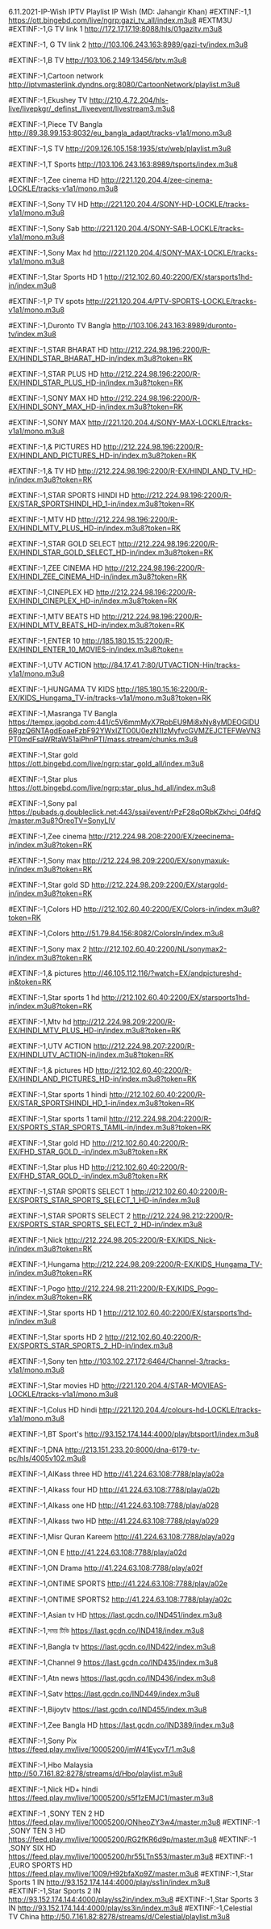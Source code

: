 6.11.2021-IP-Wish
IPTV Playlist IP Wish (MD: Jahangir Khan)
#EXTINF:-1,1
https://ott.bingebd.com/live/ngrp:gazi_tv_all/index.m3u8
#EXTM3U
#EXTINF:-1,G TV link 1
http://172.17.17.19:8088/hls/01gazitv.m3u8

#EXTINF:-1, G TV link 2
http://103.106.243.163:8989/gazi-tv/index.m3u8

#EXTINF:-1,B TV
http://103.106.2.149:13456/btv.m3u8

#EXTINF:-1,Cartoon network
http://iptvmasterlink.dyndns.org:8080/CartoonNetwork/playlist.m3u8

#EXTINF:-1,Ekushey TV
http://210.4.72.204/hls-live/livepkgr/_definst_/liveevent/livestream3.m3u8

#EXTINF:-1,Piece TV Bangla
http://89.38.99.153:8032/eu_bangla_adapt/tracks-v1a1/mono.m3u8

#EXTINF:-1,S TV
http://209.126.105.158:1935/stv/web/playlist.m3u8

#EXTINF:-1,T Sports
http://103.106.243.163:8989/tsports/index.m3u8

#EXTINF:-1,Zee cinema HD
http://221.120.204.4/zee-cinema-LOCKLE/tracks-v1a1/mono.m3u8

#EXTINF:-1,Sony TV HD
http://221.120.204.4/SONY-HD-LOCKLE/tracks-v1a1/mono.m3u8

#EXTINF:-1,Sony Sab
http://221.120.204.4/SONY-SAB-LOCKLE/tracks-v1a1/mono.m3u8

#EXTINF:-1,Sony Max hd
http://221.120.204.4/SONY-MAX-LOCKLE/tracks-v1a1/mono.m3u8

#EXTINF:-1,Star Sports HD 1
http://212.102.60.40:2200/EX/starsports1hd-in/index.m3u8

#EXTINF:-1,P TV spots
http://221.120.204.4/PTV-SPORTS-LOCKLE/tracks-v1a1/mono.m3u8

#EXTINF:-1,Duronto TV Bangla
http://103.106.243.163:8989/duronto-tv/index.m3u8

#EXTINF:-1,STAR BHARAT HD
http://212.224.98.196:2200/R-EX/HINDI_STAR_BHARAT_HD-in/index.m3u8?token=RK

#EXTINF:-1,STAR PLUS HD
http://212.224.98.196:2200/R-EX/HINDI_STAR_PLUS_HD-in/index.m3u8?token=RK

#EXTINF:-1,SONY MAX HD
http://212.224.98.196:2200/R-EX/HINDI_SONY_MAX_HD-in/index.m3u8?token=RK

#EXTINF:-1,SONY MAX
http://221.120.204.4/SONY-MAX-LOCKLE/tracks-v1a1/mono.m3u8

#EXTINF:-1,& PICTURES HD
http://212.224.98.196:2200/R-EX/HINDI_AND_PICTURES_HD-in/index.m3u8?token=RK

#EXTINF:-1,& TV HD
http://212.224.98.196:2200/R-EX/HINDI_AND_TV_HD-in/index.m3u8?token=RK

#EXTINF:-1,STAR SPORTS HINDI HD
http://212.224.98.196:2200/R-EX/STAR_SPORTSHINDI_HD_1-in/index.m3u8?token=RK

#EXTINF:-1,MTV HD
http://212.224.98.196:2200/R-EX/HINDI_MTV_PLUS_HD-in/index.m3u8?token=RK

#EXTINF:-1,STAR GOLD SELECT
http://212.224.98.196:2200/R-EX/HINDI_STAR_GOLD_SELECT_HD-in/index.m3u8?token=RK

#EXTINF:-1,ZEE CINEMA HD
http://212.224.98.196:2200/R-EX/HINDI_ZEE_CINEMA_HD-in/index.m3u8?token=RK

#EXTINF:-1,CINEPLEX HD
http://212.224.98.196:2200/R-EX/HINDI_CINEPLEX_HD-in/index.m3u8?token=RK

#EXTINF:-1,MTV BEATS HD
http://212.224.98.196:2200/R-EX/HINDI_MTV_BEATS_HD-in/index.m3u8?token=RK

#EXTINF:-1,ENTER 10
http://185.180.15.15:2200/R-EX/HINDI_ENTER_10_MOVIES-in/index.m3u8?token=

#EXTINF:-1,UTV ACTION
http://84.17.41.7:80/UTVACTION-Hin/tracks-v1a1/mono.m3u8

#EXTINF:-1,HUNGAMA TV KIDS
http://185.180.15.16:2200/R-EX/KIDS_Hungama_TV-in/tracks-v1a1/mono.m3u8?token=RK

#EXTINF:-1,Masranga TV Bangla
https://tempx.jagobd.com:441/c5V6mmMyX7RpbEU9Mi8xNy8yMDEOGIDU6RgzQ6NTAgdEoaeFzbF92YWxIZTO0U0ezN1IzMyfvcGVMZEJCTEFWeVN3PT0mdFsaWRtaW51aiPhnPTI/mass.stream/chunks.m3u8

#EXTINF:-1,Star gold
https://ott.bingebd.com/live/ngrp:star_gold_all/index.m3u8

#EXTINF:-1,Star plus
https://ott.bingebd.com/live/ngrp:star_plus_hd_all/index.m3u8

#EXTINF:-1,Sony pal 
https://pubads.g.doubleclick.net:443/ssai/event/rPzF28qORbKZkhci_04fdQ/master.m3u8?OreoTV=SonyLIV

#EXTINF:-1,Zee cinema
http://212.224.98.208:2200/EX/zeecinema-in/index.m3u8?token=RK

#EXTINF:-1,Sony max
http://212.224.98.209:2200/EX/sonymaxuk-in/index.m3u8?token=RK

#EXTINF:-1,Star gold SD
http://212.224.98.209:2200/EX/stargold-in/index.m3u8?token=RK

#EXTINF:-1,Colors HD
http://212.102.60.40:2200/EX/Colors-in/index.m3u8?token=RK

#EXTINF:-1,Colors
http://51.79.84.156:8082/ColorsIn/index.m3u8

#EXTINF:-1,Sony max 2
http://212.102.60.40:2200/NL/sonymax2-in/index.m3u8?token=RK

#EXTINF:-1,& pictures 
http://46.105.112.116/?watch=EX/andpictureshd-in&token=RK

#EXTINF:-1,Star sports 1 hd
http://212.102.60.40:2200/EX/starsports1hd-in/index.m3u8?token=RK

#EXTINF:-1,Mtv hd
http://212.224.98.209:2200/R-EX/HINDI_MTV_PLUS_HD-in/index.m3u8?token=RK

#EXTINF:-1,UTV ACTION
http://212.224.98.207:2200/R-EX/HINDI_UTV_ACTION-in/index.m3u8?token=RK

#EXTINF:-1,& pictures HD
http://212.102.60.40:2200/R-EX/HINDI_AND_PICTURES_HD-in/index.m3u8?token=RK

#EXTINF:-1,Star sports 1 hindi
http://212.102.60.40:2200/R-EX/STAR_SPORTSHINDI_HD_1-in/index.m3u8?token=RK

#EXTINF:-1,Star sports 1 tamil
http://212.224.98.204:2200/R-EX/SPORTS_STAR_SPORTS_TAMIL-in/index.m3u8?token=RK

#EXTINF:-1,Star gold HD
http://212.102.60.40:2200/R-EX/FHD_STAR_GOLD_-in/index.m3u8?token=RK

#EXTINF:-1,Star plus HD
http://212.102.60.40:2200/R-EX/FHD_STAR_GOLD_-in/index.m3u8?token=RK

#EXTINF:-1,STAR SPORTS SELECT 1
http://212.102.60.40:2200/R-EX/SPORTS_STAR_SPORTS_SELECT_1_HD-in/index.m3u8

#EXTINF:-1,STAR SPORTS SELECT 2
http://212.224.98.212:2200/R-EX/SPORTS_STAR_SPORTS_SELECT_2_HD-in/index.m3u8

#EXTINF:-1,Nick
http://212.224.98.205:2200/R-EX/KIDS_Nick-in/index.m3u8?token=RK

#EXTINF:-1,Hungama
http://212.224.98.209:2200/R-EX/KIDS_Hungama_TV-in/index.m3u8?token=RK

#EXTINF:-1,Pogo
http://212.224.98.211:2200/R-EX/KIDS_Pogo-in/index.m3u8?token=RK

#EXTINF:-1,Star sports HD 1
http://212.102.60.40:2200/EX/starsports1hd-in/index.m3u8

#EXTINF:-1,Star sports HD 2
http://212.102.60.40:2200/R-EX/SPORTS_STAR_SPORTS_2_HD-in/index.m3u8
 
#EXTINF:-1,Sony ten
http://103.102.27.172:6464/Channel-3/tracks-v1a1/mono.m3u8

#EXTINF:-1,Star movies HD
http://221.120.204.4/STAR-MOVIEAS-LOCKLE/tracks-v1a1/mono.m3u8

#EXTINF:-1,Colus HD hindi
http://221.120.204.4/colours-hd-LOCKLE/tracks-v1a1/mono.m3u8

#EXTINF:-1,BT Sport's
http://93.152.174.144:4000/play/btsport1/index.m3u8

#EXTINF:-1,DNA
http://213.151.233.20:8000/dna-6179-tv-pc/hls/4005v102.m3u8

#EXTINF:-1,AlKass three HD
http://41.224.63.108:7788/play/a02a

#EXTINF:-1,Alkass four HD
http://41.224.63.108:7788/play/a02b

#EXTINF:-1,Alkass one HD
http://41.224.63.108:7788/play/a028

#EXTINF:-1,Alkass two HD
http://41.224.63.108:7788/play/a029

#EXTINF:-1,Misr Quran Kareem
http://41.224.63.108:7788/play/a02g

#EXTINF:-1,ON E
http://41.224.63.108:7788/play/a02d

#EXTINF:-1,ON Drama
http://41.224.63.108:7788/play/a02f

#EXTINF:-1,ONTIME SPORTS
http://41.224.63.108:7788/play/a02e

#EXTINF:-1,ONTIME SPORTS2
http://41.224.63.108:7788/play/a02c

#EXTINF:-1,Asian tv HD
https://last.gcdn.co/IND451/index.m3u8

#EXTINF:-1,সময় টিভি
https://last.gcdn.co/IND418/index.m3u8

#EXTINF:-1,Bangla tv
https://last.gcdn.co/IND422/index.m3u8

#EXTINF:-1,Channel 9
https://last.gcdn.co/IND435/index.m3u8

#EXTINF:-1,Atn news
https://last.gcdn.co/IND436/index.m3u8

#EXTINF:-1,Satv
https://last.gcdn.co/IND449/index.m3u8

#EXTINF:-1,Bijoytv
https://last.gcdn.co/IND455/index.m3u8

#EXTINF:-1,Zee Bangla HD
https://last.gcdn.co/IND389/index.m3u8

#EXTINF:-1,Sony Pix
https://feed.play.mv/live/10005200/jmW41EycvT/1.m3u8

#EXTINF:-1,Hbo Malaysia
http://50.7.161.82:8278/streams/d/Hbo/playlist.m3u8

#EXTINF:-1,Nick HD+ hindi
https://feed.play.mv/live/10005200/s5f1zEMJC1/master.m3u8

#EXTINF:-1 ,SONY TEN 2 HD
https://feed.play.mv/live/10005200/ONheoZY3w4/master.m3u8
#EXTINF:-1 ,SONY TEN 3 HD
https://feed.play.mv/live/10005200/RG2fKR6d9p/master.m3u8
#EXTINF:-1 ,SONY SIX HD
https://feed.play.mv/live/10005200/hr55LTnS53/master.m3u8
#EXTINF:-1 ,EURO SPORTS HD
https://feed.play.mv/live/1009/H92bfaXp9Z/master.m3u8
#EXTINF:-1,Star Sports 1 IN
http://93.152.174.144:4000/play/ss1in/index.m3u8
#EXTINF:-1,Star Sports 2 IN
http://93.152.174.144:4000/play/ss2in/index.m3u8
#EXTINF:-1,Star Sports 3 IN
http://93.152.174.144:4000/play/ss3in/index.m3u8
#EXTINF:-1,Celestial TV China
http://50.7.161.82:8278/streams/d/Celestial/playlist.m3u8
